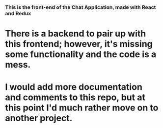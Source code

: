 ### This is the front-end of the Chat Application, made with React and Redux

# There is a backend to pair up with this frontend; however, it's missing some functionality and the code is a mess.

# I would add more documentation and comments to this repo, but at this point I'd much rather move on to another project.
